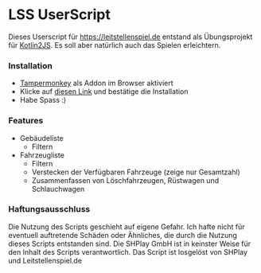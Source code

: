 # LSS UserScript

Dieses Userscript für https://leitstellenspiel.de entstand als Übungsprojekt
für [Kotlin2JS](https://kotlinlang.org/docs/tutorials/javascript/kotlin-to-javascript/kotlin-to-javascript.html).
Es soll aber natürlich auch das Spielen erleichtern.

### Installation

* [Tampermonkey](https://tampermonkey.net/) als Addon im Browser aktiviert
* Klicke auf [diesen Link](https://github.com/Grisu118/lss-userscript/raw/master/script.user.js) und bestätige die Installation
* Habe Spass :)

### Features

* Gebäudeliste
  * Filtern
* Fahrzeugliste
  * Filtern
  * Verstecken der Verfügbaren Fahrzeuge (zeige nur Gesamtzahl)
  * Zusammenfassen von Löschfahrzeugen, Rüstwagen und Schlauchwagen

### Haftungsausschluss

Die Nutzung des Scripts geschieht auf eigene Gefahr. Ich hafte nicht für
eventuell auftretende Schäden oder Ähnliches, die durch die Nutzung dieses
Scripts entstanden sind. Die SHPlay GmbH ist in keinster Weise für den
Inhalt des Scripts verantwortlich. Das Script ist losgelöst von SHPlay
und Leitstellenspiel.de